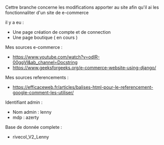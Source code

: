Cettre branche concerne les modifications apporter au site afin qu'il ai les fonctionnaliter d'un site de e-commerce

il y a eu :
  - Une page création de compte et de connection
  - Une page boutique ( en cours )    


Mes sources e-commerce  : 
  - https://www.youtube.com/watch?v=odIR-00ggVI&ab_channel=Docstring
  - https://www.geeksforgeeks.org/e-commerce-website-using-django/
  
 Mes sources referencements : 
  - https://efficaceweb.fr/articles/balises-html-pour-le-referencement-google-comment-les-utiliser/


Identifiant admin :
  - Nom admin : lenny
  - mdp : azerty
  
Base de donnée complete : 
  - rivecol_V2_Lenny

